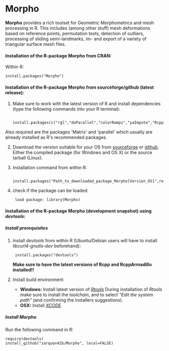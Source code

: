 Morpho
======
__Morpho__ provides a rich toolset for Geometric Morphometrics and mesh processing in R. This includes (among other stuff) mesh deformations based on reference points, permutation tests, detection of outliers, processing of sliding semi-landmarks, im- and export of a variety of triangular surface mesh files.


#### Installation of the R-package Morpho from CRAN: ####

Within R:
       
	install.packages("Morpho")


#### Installation of the R-package Morpho from sourceforge/github (latest release): ####
1. Make sure to work with the latest version of R and install dependencies (type the following commands into your R terminal): 
     
            
        install.packages(c("rgl","doParallel","colorRamps","yaImpute","RcppArmadillo"))


  Also required are the packages 'Matrix' and 'parallel' which usually are already installed as R's recommended packages.


2. Download the version suitable for your OS from [sourceforge](https://sourceforge.net/projects/morpho-rpackage/) or [github](https://github.com/zarquon42b/Morpho/releases). Either the compiled package (for Windows and OS X) or the source tarball (Linux).

3. Installation command from within R: 
   
        install.packages("Path_to_downloaded_package_Morpho[Version_OS]",repos=NULL)

4. check if the package can be loaded:
        
        load package: library(Morpho)

#### Installation of the R-package Morpho (development snapshot) using *devtools*: ####
##### Install prerequisites #####

1. Install *devtools* from within R (Ubuntu/Debian users will have to install *libcurl4-gnutls-dev* beforehand):

		install.packages("devtools")

	**Make sure to have the latest versions of Rcpp and RcppArmadillo installed!!**
    

2. Install build environment
    * **Windows:** Install latest version of *[Rtools](http://cran.r-project.org/bin/windows/Rtools)*
During installation of *Rtools* make sure to install the *toolchain*, and to select *"Edit the system path"* (and confirming the installers suggestions).
    * **OSX:** Install *[XCODE](https://developer.apple.com/xcode/)*

##### Install Morpho #####

Run the following command in R:
        
	require(devtools)
	install_github("zarquon42b/Morpho", local=FALSE)


